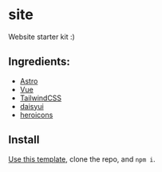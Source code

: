 # site

Website starter kit :)

## Ingredients:

* [Astro](https://astro.build/)
* [Vue](https://vuejs.org/)
* [TailwindCSS](https://tailwindcss.com/)
* [daisyui](https://daisyui.com/)
* [heroicons](https://heroicons.com/)

## Install

[Use this template](), clone the repo, and `npm i`.

